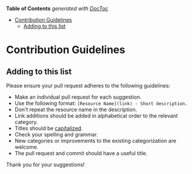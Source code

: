 <!-- START doctoc generated TOC please keep comment here to allow auto update -->
<!-- DON'T EDIT THIS SECTION, INSTEAD RE-RUN doctoc TO UPDATE -->
**Table of Contents**  *generated with [DocToc](https://github.com/thlorenz/doctoc)*

- [Contribution Guidelines](#contribution-guidelines)
  - [Adding to this list](#adding-to-this-list)

<!-- END doctoc generated TOC please keep comment here to allow auto update -->

# Contribution Guidelines

## Adding to this list

Please ensure your pull request adheres to the following guidelines:

- Make an individual pull request for each suggestion.
- Use the following format: `[Resource Name](link) - Short description.`
- Don't repeat the resource name in the description.
- Link additions should be added in alphabetical order to the relevant category.
- Titles should be [capitalized](http://grammar.yourdictionary.com/capitalization/rules-for-capitalization-in-titles.html).
- Check your spelling and grammar.
- New categories or improvements to the existing categorization are welcome.
- The pull request and commit should have a useful title.

Thank you for your suggestions!
